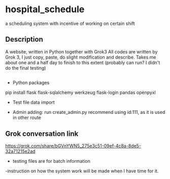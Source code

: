 # hospital_schedule
a scheduling system with incentive of working on certain shift

## Description
A website, written in Python together with Grok3
All codes are written by Grok 3, I just copy, paste, do slight modification and describe.
Takes me about one and a half day to finish to this extent (probably can run? I didn't do the final testing)

## 
- Python packages

pip install flask flask-sqlalchemy werkzeug flask-login pandas openpyxl

- Test file
  data import
  
- Admin adding: run create_admin.py
  recommend using id:111, as it is used in other route

## Grok conversation link
https://grok.com/share/bGVnYWN5_275e3c51-09ef-4c8a-8de5-32a71215e2ad

- testing files are for batch information

-instruction on how the system work will be made when I have time for it.
